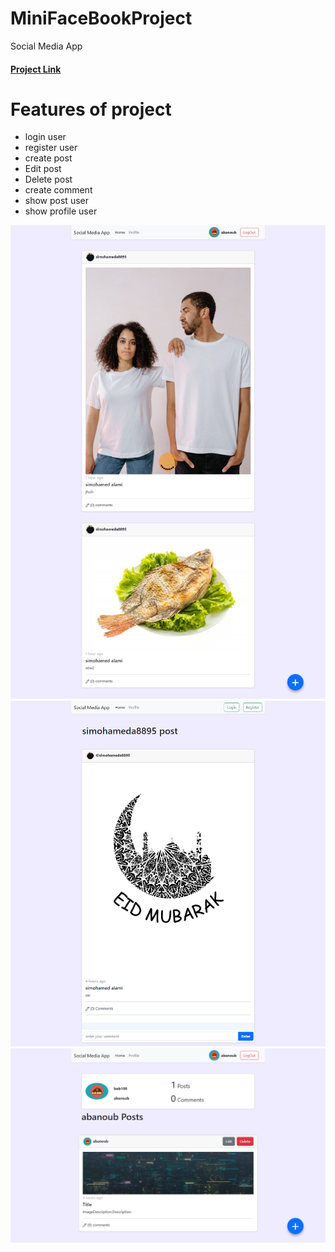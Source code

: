 # MiniFaceBookProject
Social Media App 
<h4><a href="https://cerulean-monstera-cce2dd.netlify.app"> Project Link</a></h4>
<h1>Features of project</h1>
<ul>
<li>login user </li>
<li>register user</li>
<li>create post</li>
<li>Edit post</li>
<li>Delete post</li>
<li>create comment</li>
<li>show post user</li>
<li>show profile user</li>
</ul>

<img src="./screencapture-frabjous-pixie-1d1deb-netlify-app-index-html-2023-04-23-01_15_06.png">

<img src="./screencapture-frabjous-pixie-1d1deb-netlify-app-postdetails-2023-04-23-01_25_11.png">

<img src="./screencapture-frabjous-pixie-1d1deb-netlify-app-profile-html-2023-04-23-01_16_33.png">
